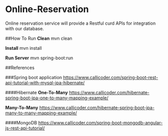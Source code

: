 # Online-Reservation

Online reservation service will provide a Restful curd APIs for integration with our database.

##How To Run
**Clean** mvn clean

**Install** mvn install

**Run Server** mvn spring-boot:run

##References

###Spring boot application 
https://www.callicoder.com/spring-boot-rest-api-tutorial-with-mysql-jpa-hibernate/

####Hibernate
**One-To-Many**
https://www.callicoder.com/hibernate-spring-boot-jpa-one-to-many-mapping-example/

**Many-To-Many**
https://www.callicoder.com/hibernate-spring-boot-jpa-many-to-many-mapping-example/

####MongoDB
https://www.callicoder.com/spring-boot-mongodb-angular-js-rest-api-tutorial/
